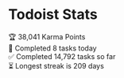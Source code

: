 
# Todoist Stats

<!-- TODO-IST:START -->
🏆  38,041 Karma Points           
🌸  Completed 8 tasks today           
✅  Completed 14,792 tasks so far           
⏳  Longest streak is 209 days
<!-- TODO-IST:END -->
